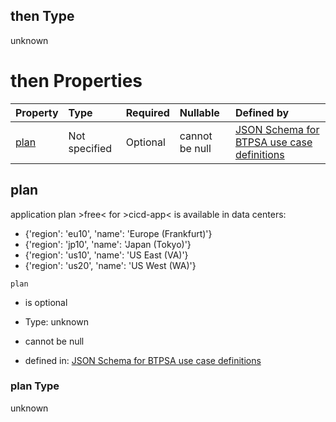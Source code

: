 ## then Type

unknown

# then Properties

| Property      | Type          | Required | Nullable       | Defined by                                                                                                                                                                                                                                      |
| :------------ | :------------ | :------- | :------------- | :---------------------------------------------------------------------------------------------------------------------------------------------------------------------------------------------------------------------------------------------- |
| [plan](#plan) | Not specified | Optional | cannot be null | [JSON Schema for BTPSA use case definitions](btpsa-usecase-properties-services-items-allof-2-then-allof-10-then-allof-1-then-properties-plan.md "undefined#/properties/services/items/allOf/2/then/allOf/10/then/allOf/1/then/properties/plan") |

## plan

application plan >free< for >cicd-app< is available in data centers:

*   {'region': 'eu10', 'name': 'Europe (Frankfurt)'}
*   {'region': 'jp10', 'name': 'Japan (Tokyo)'}
*   {'region': 'us10', 'name': 'US East (VA)'}
*   {'region': 'us20', 'name': 'US West (WA)'}

`plan`

*   is optional

*   Type: unknown

*   cannot be null

*   defined in: [JSON Schema for BTPSA use case definitions](btpsa-usecase-properties-services-items-allof-2-then-allof-10-then-allof-1-then-properties-plan.md "undefined#/properties/services/items/allOf/2/then/allOf/10/then/allOf/1/then/properties/plan")

### plan Type

unknown
